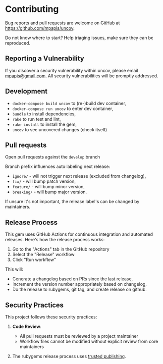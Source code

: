 # Contributing
Bug reports and pull requests are welcome on GitHub at https://github.com/mpapis/uncov.

Do not know where to start? Help triaging issues, make sure they can be reproduced.


## Reporting a Vulnerability

If you discover a security vulnerability within uncov, please email [mpapis@gmail.com](mailto:mpapis@gmail.com).
All security vulnerabilities will be promptly addressed.

## Development
- `docker-compose build uncov` to (re-)build dev container,
- `docker-compose run uncov` to enter dev container,
- `bundle` to install dependencies,
- `rake` to run test and lint,
- `rake install` to install the gem,
- `uncov` to see uncovered changes (check itself)


## Pull requests

Open pull requests against the `develop` branch

Branch prefix influences auto labeling next release:
- `ignore/` - will not trigger next release (excluded from changelog),
- `fix/` - will bump patch version,
- `feature/` - will bump minor version,
- `breaking/` - will bump major version.

If unsure it's not important, the release label's can be changed by maintainers.


## Release Process

This gem uses GitHub Actions for continuous integration and automated releases. Here's how the release process works:

1. Go to the "Actions" tab in the GitHub repository
2. Select the "Release" workflow
3. Click "Run workflow"

This will:
- Generate a changelog based on PRs since the last release,
- Increment the version number appropriately based on changelog,
- Do the release to rubygems, git tag, and create release on github.


## Security Practices

This project follows these security practices:

1. **Code Review**:
    - All pull requests must be reviewed by a project maintainer
    - Workflow files cannot be modified without explicit review from core maintainers

2. The rubygems release process uses [trusted publishing](https://guides.rubygems.org/trusted-publishing/).
